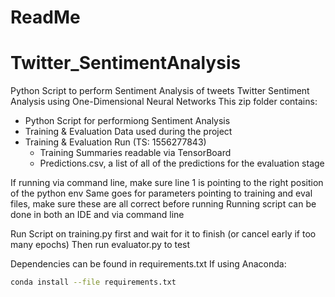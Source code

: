 # ReadMe
# Twitter_SentimentAnalysis
Python Script to perform Sentiment Analysis of tweets
Twitter Sentiment Analysis using One-Dimensional Neural Networks
This zip folder contains:
 - Python Script for performiong Sentiment Analysis
 - Training & Evaluation Data used during the project
 - Training & Evaluation Run (TS: 1556277843)
   - Training Summaries readable via TensorBoard
   - Predictions.csv, a list of all of the predictions for the evaluation stage

If running via command line, make sure line 1 is pointing to the right position of the python env
Same goes for parameters pointing to training and eval files, make sure these are all correct before running
Running script can be done in both an IDE and via command line

Run Script on training.py first and wait for it to finish (or cancel early if too many epochs)
Then run evaluator.py to test

Dependencies can be found in requirements.txt
If using Anaconda:
```sh
conda install --file requirements.txt
```
